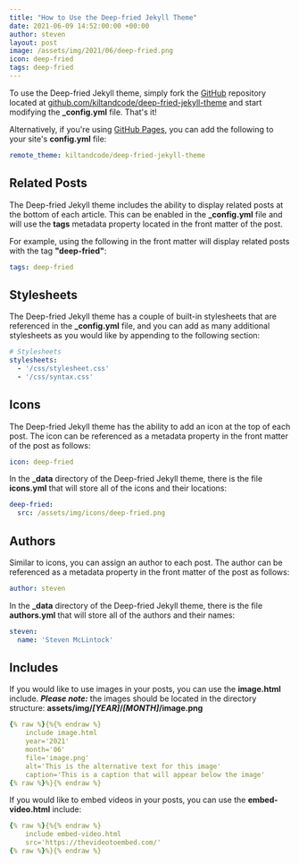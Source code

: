 ```yaml
---
title: "How to Use the Deep-fried Jekyll Theme"
date: 2021-06-09 14:52:00:00 +00:00
author: steven
layout: post
image: /assets/img/2021/06/deep-fried.png
icon: deep-fried
tags: deep-fried
---
```


To use the Deep-fried Jekyll theme, simply fork the [GitHub](https://github.com) 
repository located at 
[github.com/kiltandcode/deep-fried-jekyll-theme](https://github.com/kiltandcode/deep-fried-jekyll-theme) 
and start modifying the **_config.yml** file. That's it!

Alternatively, if you're using 
[GitHub Pages](https://github.blog/2017-11-29-use-any-theme-with-github-pages/), you can 
add the following to your site's **config.yml** file:

```yaml
remote_theme: kiltandcode/deep-fried-jekyll-theme
```

## Related Posts

The Deep-fried Jekyll theme includes the ability to display related posts at the 
bottom of each article. This can be enabled in the **_config.yml** file and will use the 
**tags** metadata property located in the front matter of the post.

For example, using the following in the front matter will display related posts with 
the tag **"deep-fried"**:

```yaml
tags: deep-fried
```

## Stylesheets

The Deep-fried Jekyll theme has a couple of built-in stylesheets that are referenced 
in the **_config.yml** file, and you can add as many additional stylesheets as you would 
like by appending to the following section:

```yaml
# Stylesheets
stylesheets:
  - '/css/stylesheet.css'
  - '/css/syntax.css'
```

## Icons

The Deep-fried Jekyll theme has the ability to add an icon at the top of each post. 
The icon can be referenced as a metadata property in the front matter of the post as 
follows: 

```yaml
icon: deep-fried
```

In the **_data** directory of the Deep-fried Jekyll theme, there is the file **icons.yml** 
that will store all of the icons and their locations:

```yaml
deep-fried:
  src: /assets/img/icons/deep-fried.png
```

## Authors

Similar to icons, you can assign an author to each post. The author can be referenced as 
a metadata property in the front matter of the post as follows:

```yaml
author: steven
```

In the **_data** directory of the Deep-fried Jekyll theme, there is the file **authors.yml** 
that will store all of the authors and their names:

```yaml
steven:
  name: 'Steven McLintock'
```

## Includes

If you would like to use images in your posts, you can use the **image.html** include. 
***Please note:*** the images should be located in the directory structure: 
**assets/img/*[YEAR]*/*[MONTH]*/image.png**

```yaml
{% raw %}{%{% endraw %}
    include image.html
    year='2021'
    month='06'
    file='image.png'
    alt='This is the alternative text for this image'
    caption='This is a caption that will appear below the image'
{% raw %}%}{% endraw %}
```

If you would like to embed videos in your posts, you can use the **embed-video.html** include:

```yaml
{% raw %}{%{% endraw %}
    include embed-video.html
    src='https://thevideotoembed.com/'
{% raw %}%}{% endraw %}
```